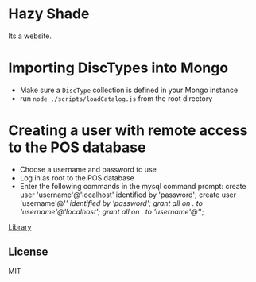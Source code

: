 # Hazy Shade

Its a website.

# Importing DiscTypes into Mongo

  - Make sure a `DiscType` collection is defined in your Mongo instance
  - run `node ./scripts/loadCatalog.js` from the root directory

# Creating a user with remote access to the POS database
  - Choose a username and password to use
  - Log in as root to the POS database
  - Enter the following commands in the mysql command prompt:
    create user 'username'@'localhost' identified by 'password';
    create user 'username'@'*' identified by 'password';
    grant all on *.* to 'username'@'localhost';
    grant all on *.* to 'username'@'*';

[Library](./lib/README.md)


License
----

MIT
